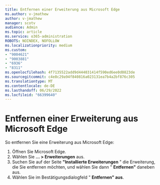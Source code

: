 ```yaml
---
title: Entfernen einer Erweiterung aus Microsoft Edge
ms.author: v-jmathew
author: v-jmathew
manager: scotv
audience: Admin
ms.topic: article
ms.service: o365-administration
ROBOTS: NOINDEX, NOFOLLOW
ms.localizationpriority: medium
ms.custom:
- "9004621"
- "9003881"
- "6936"
- "8311"
ms.openlocfilehash: 4f7135522add9d444031414f590ed6ee0d0823de
ms.sourcegitcommit: c4e8c29a94f840816a023131ea7b4a2bf876c305
ms.translationtype: MT
ms.contentlocale: de-DE
ms.lasthandoff: 06/29/2022
ms.locfileid: "66399640"
---
```

# <a name="remove-an-extension-from-microsoft-edge"></a>Entfernen einer Erweiterung aus Microsoft Edge

So entfernen Sie eine Erweiterung aus Microsoft Edge:

1. Öffnen Sie Microsoft Edge.
2. Wählen Sie **... > Erweiterungen** aus.
3. Suchen Sie auf der Seite **"Installierte Erweiterungen** " die Erweiterung, die Sie entfernen möchten, und wählen Sie dann " **Entfernen"** daneben aus.
4. Wählen Sie im Bestätigungsdialogfeld " **Entfernen" aus**.
